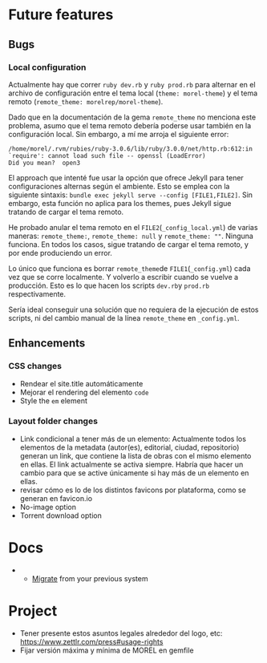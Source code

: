 # Future features

## Bugs

### Local configuration

Actualmente hay que correr `ruby dev.rb` y `ruby prod.rb` para alternar en el archivo de configuración entre el tema local (`theme: morel-theme`) y el tema remoto (`remote_theme: morelrep/morel-theme`).

Dado que en la documentación de la gema `remote_theme` no menciona este problema, asumo que el tema remoto debería poderse usar también en la configuración local. Sin embargo, a mí me arroja el siguiente error:

```
/home/morel/.rvm/rubies/ruby-3.0.6/lib/ruby/3.0.0/net/http.rb:612:in `require': cannot load such file -- openssl (LoadError)
Did you mean?  open3

```

El approach que intenté fue usar la opción que ofrece Jekyll para tener configuraciones alternas según el ambiente. Esto se emplea  con la siguiente sintaxis: `bundle exec jekyll serve --config [FILE1,FILE2]`. Sin embargo, esta función no aplica para los themes, pues Jekyll sigue tratando de cargar el tema remoto. 

He probado anular el tema remoto en el `FILE2`(`_config_local.yml`) de varias maneras: `remote_theme:`, `remote_theme: null` y `remote_theme: ""`. Ninguna funciona. En todos los casos, sigue tratando de cargar el tema remoto, y por ende produciendo un error. 

Lo único que funciona es borrar `remote_theme`de `FILE1`(`_config.yml`) cada vez que se corre localmente. Y volverlo a escribir cuando se vuelve a producción. Esto es lo que hacen los scripts `dev.rb`y `prod.rb` respectivamente.

Sería ideal conseguir una solución que no requiera de la ejecución de estos scripts, ni del cambio manual de la línea `remote_theme` en `_config.yml`.

## Enhancements

### CSS changes
  - Rendear el site.title automáticamente
  - Mejorar el rendering del elemento `code`
  - Style the `em` element


### Layout folder changes
  - Link condicional a tener más de un elemento: Actualmente todos los elementos de la metadata (autor(es), editorial, ciudad, repositorio) generan un link, que contiene la lista de obras con el mismo elemento en ellas. El link actualmente se activa siempre. Habría que hacer un cambio para que se active únicamente si hay más de un elemento en ellas.
  - revisar cómo es lo de los distintos favicons por plataforma, como se generan en favicon.io
  - No-image option
  - Torrent download option

# Docs
- * [Migrate](https://import.jekyllrb.com/docs/home/) from your previous system

# Project
- Tener presente estos asuntos legales alrededor del logo, etc: https://www.zettlr.com/press#usage-rights
- Fijar versión máxima y mínima de MOREL en gemfile